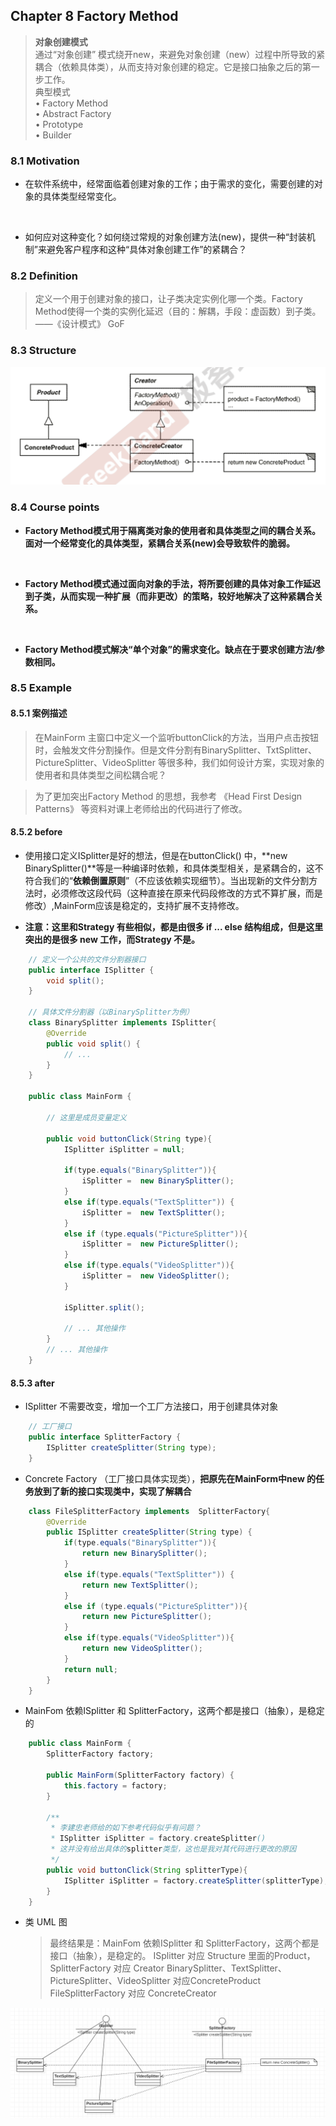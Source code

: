 ## Chapter 8 Factory Method
> **对象创建模式**  
> 通过“对象创建” 模式绕开new，来避免对象创建（new）过程中所导致的紧耦合（依赖具体类），从而支持对象创建的稳定。它是接口抽象之后的第一步工作。  
> 典型模式  
> • Factory Method  
> • Abstract Factory  
> • Prototype  
> • Builder  


### 8.1 Motivation
* 在软件系统中，经常面临着创建对象的工作；由于需求的变化，需要创建的对象的具体类型经常变化。  

  <br>  

* 如何应对这种变化？如何绕过常规的对象创建方法(new)，提供一种“封装机制”来避免客户程序和这种“具体对象创建工作”的紧耦合？  


### 8.2 Definition
> 定义一个用于创建对象的接口，让子类决定实例化哪一个类。Factory Method使得一个类的实例化延迟（目的：解耦，手段：虚函数）到子类。  ——《设计模式》 GoF

### 8.3 Structure  

![](img/structure.png)


### 8.4 Course points  

* **Factory Method模式用于隔离类对象的使用者和具体类型之间的耦合关系。面对一个经常变化的具体类型，紧耦合关系(new)会导致软件的脆弱。**

<br>

* **Factory Method模式通过面向对象的手法，将所要创建的具体对象工作延迟到子类，从而实现一种扩展（而非更改）的策略，较好地解决了这种紧耦合关系。**

<br>

* **Factory Method模式解决“单个对象”的需求变化。缺点在于要求创建方法/参数相同。**


### 8.5 Example
#### 8.5.1 案例描述  
> 在MainForm 主窗口中定义一个监听buttonClick的方法，当用户点击按钮时，会触发文件分割操作。但是文件分割有BinarySplitter、TxtSplitter、PictureSplitter、VideoSplitter 等很多种，我们如何设计方案，实现对象的使用者和具体类型之间松耦合呢？


> 为了更加突出Factory Method 的思想，我参考 《Head First Design Patterns》 等资料对课上老师给出的代码进行了修改。


#### 8.5.2 before  

* 使用接口定义ISplitter是好的想法，但是在buttonClick() 中，**new BinarySplitter()**等是一种编译时依赖，和具体类型相关，是紧耦合的，这不符合我们的“**依赖倒置原则**”（不应该依赖实现细节）。当出现新的文件分割方法时，必须修改这段代码（这种直接在原来代码段修改的方式不算扩展，而是修改）,MainForm应该是稳定的，支持扩展不支持修改。 


* **注意：这里和Strategy 有些相似，都是由很多 if ... else 结构组成，但是这里突出的是很多 new 工作，而Strategy 不是。**  


```java
    // 定义一个公共的文件分割器接口
    public interface ISplitter {
        void split();
    }
    
    // 具体文件分割器（以BinarySplitter为例）
    class BinarySplitter implements ISplitter{
        @Override
        public void split() {
            // ...
        }
    }

    public class MainForm {

        // 这里是成员变量定义

        public void buttonClick(String type){
            ISplitter iSplitter = null;

            if(type.equals("BinarySplitter")){
                iSplitter =  new BinarySplitter();
            }
            else if(type.equals("TextSplitter")) {
                iSplitter =  new TextSplitter();
            }
            else if (type.equals("PictureSplitter")){
                iSplitter =  new PictureSplitter();
            }
            else if(type.equals("VideoSplitter")){
                iSplitter =  new VideoSplitter();
            }

            iSplitter.split();

            // ... 其他操作
        }
        // ... 其他操作
    }
```  

#### 8.5.3 after
* ISplitter 不需要改变，增加一个工厂方法接口，用于创建具体对象

```java
    // 工厂接口
    public interface SplitterFactory {
        ISplitter createSplitter(String type);
    }
```

* Concrete Factory （工厂接口具体实现类），**把原先在MainForm中new 的任务放到了新的接口实现类中，实现了解耦合**  

```java
    class FileSplitterFactory implements  SplitterFactory{
        @Override
        public ISplitter createSplitter(String type) {
            if(type.equals("BinarySplitter")){
                return new BinarySplitter();
            }
            else if(type.equals("TextSplitter")) {
                return new TextSplitter();
            }
            else if (type.equals("PictureSplitter")){
                return new PictureSplitter();
            }
            else if(type.equals("VideoSplitter")){
                return new VideoSplitter();
            }
            return null;
        }
    }
```

* MainFom 依赖ISplitter 和 SplitterFactory，这两个都是接口（抽象），是稳定的

```java
    public class MainForm {
        SplitterFactory factory;

        public MainForm(SplitterFactory factory) {
            this.factory = factory;
        }

        /**
         * 李建忠老师给的如下参考代码似乎有问题？
         * ISplitter iSplitter = factory.createSplitter()
         * 这并没有给出具体的splitter类型，这也是我对其代码进行更改的原因
         */
        public void buttonClick(String splitterType){
            ISplitter iSplitter = factory.createSplitter(splitterType);
        }
    }

```  


* 类 UML 图  
    > 最终结果是：MainFom 依赖ISplitter 和 SplitterFactory，这两个都是接口（抽象），是稳定的。
    > ISplitter 对应 Structure 里面的Product，SplitterFactory 对应 Creator
    > BinarySplitter、TextSplitter、PictureSplitter、VideoSplitter 对应ConcreteProduct
    > FileSplitterFactory 对应 ConcreteCreator

![](img/after_uml.png)
